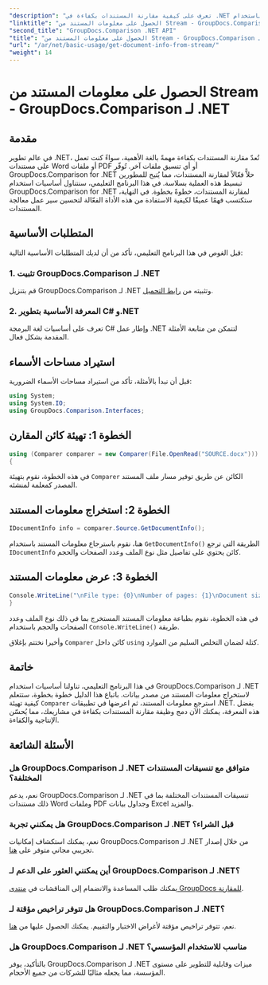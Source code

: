 ```yaml
---
"description": "تعرف على كيفية مقارنة المستندات بكفاءة في .NET باستخدام GroupDocs.Comparison، مما يعمل على تحسين سير عمل معالجة المستندات لديك بسلاسة."
"linktitle": "الحصول على معلومات المستند من Stream - GroupDocs.Comparison لـ .NET"
"second_title": "GroupDocs.Comparison .NET API"
"title": "الحصول على معلومات المستند من Stream - GroupDocs.Comparison لـ .NET"
"url": "/ar/net/basic-usage/get-document-info-from-stream/"
"weight": 14
---
```


# الحصول على معلومات المستند من Stream - GroupDocs.Comparison لـ .NET

## مقدمة
في عالم تطوير .NET، تُعدّ مقارنة المستندات بكفاءة مهمةً بالغة الأهمية، سواءً كنت تعمل على مستندات Word أو ملفات PDF أو أي تنسيق ملفات آخر. تُوفّر GroupDocs.Comparison for .NET حلاًّ فعّالاً لمقارنة المستندات، مما يُتيح للمطورين تبسيط هذه العملية بسلاسة. في هذا البرنامج التعليمي، سنتناول أساسيات استخدام GroupDocs.Comparison for .NET لمقارنة المستندات، خطوةً بخطوة. في النهاية، ستكتسب فهمًا عميقًا لكيفية الاستفادة من هذه الأداة الفعّالة لتحسين سير عمل معالجة المستندات.
## المتطلبات الأساسية
قبل الغوص في هذا البرنامج التعليمي، تأكد من أن لديك المتطلبات الأساسية التالية:
### 1. تثبيت GroupDocs.Comparison لـ .NET
قم بتنزيل GroupDocs.Comparison لـ .NET وتثبيته من [رابط التحميل](https://releases.groupdocs.com/comparison/net/).
### 2. المعرفة الأساسية بتطوير C# و.NET
تعرف على أساسيات لغة البرمجة C# وإطار عمل .NET لتتمكن من متابعة الأمثلة المقدمة بشكل فعال.

## استيراد مساحات الأسماء
قبل أن نبدأ بالأمثلة، تأكد من استيراد مساحات الأسماء الضرورية:
```csharp
using System;
using System.IO;
using GroupDocs.Comparison.Interfaces;
```

## الخطوة 1: تهيئة كائن المقارن
```csharp
using (Comparer comparer = new Comparer(File.OpenRead("SOURCE.docx")))
{
```
في هذه الخطوة، نقوم بتهيئة `Comparer` الكائن عن طريق توفير مسار ملف المستند المصدر كمعلمة لمنشئه.
## الخطوة 2: استخراج معلومات المستند
```csharp
IDocumentInfo info = comparer.Source.GetDocumentInfo();
```
هنا، نقوم باسترجاع معلومات المستند باستخدام `GetDocumentInfo()` الطريقة التي ترجع `IDocumentInfo` كائن يحتوي على تفاصيل مثل نوع الملف وعدد الصفحات والحجم.
## الخطوة 3: عرض معلومات المستند
```csharp
Console.WriteLine("\nFile type: {0}\nNumber of pages: {1}\nDocument size: {2} bytes", info.FileType, info.PageCount, info.Size);
}
```
في هذه الخطوة، نقوم بطباعة معلومات المستند المستخرج بما في ذلك نوع الملف وعدد الصفحات والحجم باستخدام `Console.WriteLine()` طريقة.

وأخيرا نختتم بإغلاق `Comparer` كائن داخل `using` كتلة لضمان التخلص السليم من الموارد.

## خاتمة
في هذا البرنامج التعليمي، تناولنا أساسيات استخدام GroupDocs.Comparison لـ .NET لاستخراج معلومات المستند من مصدر بيانات. باتباع هذا الدليل خطوة بخطوة، ستتعلم كيفية تهيئة `Comparer` استرجع معلومات المستند، ثم اعرضها في تطبيقات .NET. بفضل هذه المعرفة، يمكنك الآن دمج وظيفة مقارنة المستندات بكفاءة في مشاريعك، مما يُحسّن الإنتاجية والكفاءة.
## الأسئلة الشائعة
### هل GroupDocs.Comparison لـ .NET متوافق مع تنسيقات المستندات المختلفة؟
نعم، يدعم GroupDocs.Comparison لـ .NET تنسيقات المستندات المختلفة بما في ذلك مستندات Word وملفات PDF وجداول بيانات Excel والمزيد.
### هل يمكنني تجربة GroupDocs.Comparison لـ .NET قبل الشراء؟
نعم، يمكنك استكشاف إمكانيات GroupDocs.Comparison لـ .NET من خلال إصدار تجريبي مجاني متوفر على [هنا](https://releases.groupdocs.com/).
### أين يمكنني العثور على الدعم لـ GroupDocs.Comparison لـ .NET؟
يمكنك طلب المساعدة والانضمام إلى المناقشات في [منتدى GroupDocs للمقارنة](https://forum.groupdocs.com/c/comparison/12).
### هل تتوفر تراخيص مؤقتة لـ GroupDocs.Comparison لـ .NET؟
نعم، تتوفر تراخيص مؤقتة لأغراض الاختبار والتقييم. يمكنك الحصول عليها من [هنا](https://purchase.groupdocs.com/temporary-license/).
### هل GroupDocs.Comparison لـ .NET مناسب للاستخدام المؤسسي؟
بالتأكيد، يوفر GroupDocs.Comparison لـ .NET ميزات وقابلية للتطوير على مستوى المؤسسة، مما يجعله مثاليًا للشركات من جميع الأحجام.
